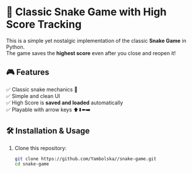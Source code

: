 # 🐍 Classic Snake Game with High Score Tracking  

This is a simple yet nostalgic implementation of the classic **Snake Game** in Python.  
The game saves the **highest score** even after you close and reopen it!  

## 🎮 Features  
✅ Classic snake mechanics 🐍  
✅ Simple and clean UI  
✅ High Score is **saved and loaded** automatically  
✅ Playable with arrow keys ⬆️⬇️⬅️➡️  

## 🛠️ Installation & Usage  
1. Clone this repository:  
   ```bash
   git clone https://github.com/Yambolska//snake-game.git
   cd snake-game
